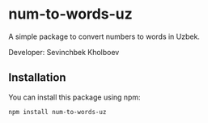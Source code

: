 # num-to-words-uz

A simple package to convert numbers to words in Uzbek.

Developer: Sevinchbek Kholboev

## Installation

You can install this package using npm:

```bash
npm install num-to-words-uz
```
